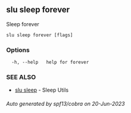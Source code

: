 ## slu sleep forever

Sleep forever

```
slu sleep forever [flags]
```

### Options

```
  -h, --help   help for forever
```

### SEE ALSO

* [slu sleep](slu_sleep.md)	 - Sleep Utils

###### Auto generated by spf13/cobra on 20-Jun-2023
